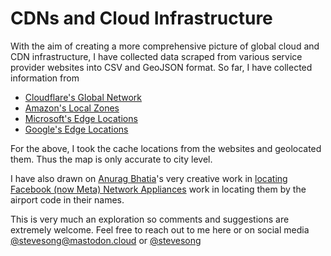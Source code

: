 # CDNs and Cloud Infrastructure

With the aim of creating a more comprehensive picture of global cloud and CDN infrastructure, I have collected data scraped from various service provider websites into CSV and GeoJSON format. So far, I have collected information from 


- [Cloudflare's Global Network](https://www.cloudflare.com/en-gb/network/)
- [Amazon's Local Zones](https://aws.amazon.com/about-aws/global-infrastructure/localzones/locations/)
- [Microsoft's Edge Locations](https://learn.microsoft.com/en-us/azure/frontdoor/edge-locations-by-region)
- [Google's Edge Locations](https://cloud.google.com/vpc/docs/edge-locations)

For the above, I took the cache locations from the websites and geolocated them. Thus the map is only accurate to city level.

I have also drawn on [Anurag Bhatia](https://anuragbhatia.com)'s very creative work in [locating Facebook (now Meta) Network Appliances](https://anuragbhatia.com/2022/07/networking/isp-column/facebook-cache-fna-updates-july-2022/) work in locating them by the airport code in their names.

This is very much an exploration so comments and suggestions are extremely welcome.  Feel free to reach out to me here or on social media [@stevesong@mastodon.cloud](https://mastodon.cloud/@stevesong) or [@stevesong](https://twitter.com/stevesong)